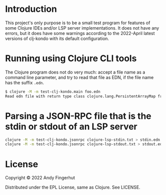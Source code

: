 # Introduction

This project's only purpose is to be a small test program for features
of some Clojure IDEs and/or LSP server implementations.  It does not
have any errors, but it does have some warnings according to the
2022-April latest versions of clj-kondo with its default
configuration.


# Running using Clojure CLI tools

The Clojure program does not do very much: accept a file name as a
command line parameter, and try to read that file as EDN, if the file
name has the suffix `.edn`.

```bash
$ clojure -M -m test-clj-kondo.main foo.edn
Read edn file with return type class clojure.lang.PersistentArrayMap from file 'foo.edn'
```


# Parsing a JSON-RPC file that is the stdin or stdout of an LSP server

```bash
clojure -M -m test-clj-kondo.jsonrpc clojure-lsp-stdin.txt > stdin.edn
clojure -M -m test-clj-kondo.jsonrpc clojure-lsp-stdout.txt > stdout.edn
```


# License

Copyright © 2022 Andy Fingerhut

Distributed under the EPL License, same as Clojure. See LICENSE.
